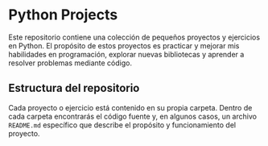 # Python Projects

Este repositorio contiene una colección de pequeños proyectos y ejercicios en Python. El propósito de estos proyectos es practicar y mejorar mis habilidades en programación, explorar nuevas bibliotecas y aprender a resolver problemas mediante código.

## Estructura del repositorio

Cada proyecto o ejercicio está contenido en su propia carpeta. Dentro de cada carpeta encontrarás el código fuente y, en algunos casos, un archivo `README.md` específico que describe el propósito y funcionamiento del proyecto.
